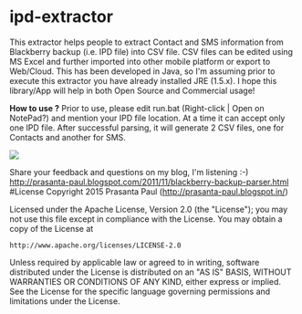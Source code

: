 # ipd-extractor
This extractor helps people to extract Contact and SMS information from Blackberry backup (i.e. IPD file) into CSV file. CSV files can be edited using MS Excel and further imported into other mobile platform or export to Web/Cloud. This has been developed in Java, so I'm assuming prior to execute this extractor you have already installed JRE (1.5.x). I hope this library/App will help in both Open Source and Commercial usage!

<b>How to use ?</b> Prior to use, please edit run.bat (Right-click | Open on NotePad?) and mention your IPD file location. At a time it can accept only one IPD file. After successful parsing, it will generate 2 CSV files, one for Contacts and another for SMS.
<p>
<img src="http://i.imgur.com/NA7Zx.png">

Share your feedback and questions on my blog, I'm listening :-) http://prasanta-paul.blogspot.com/2011/11/blackberry-backup-parser.html
#License
Copyright 2015 Prasanta Paul (http://prasanta-paul.blogspot.in/)

Licensed under the Apache License, Version 2.0 (the "License");
you may not use this file except in compliance with the License.
You may obtain a copy of the License at

    http://www.apache.org/licenses/LICENSE-2.0

Unless required by applicable law or agreed to in writing, software
distributed under the License is distributed on an "AS IS" BASIS,
WITHOUT WARRANTIES OR CONDITIONS OF ANY KIND, either express or implied.
See the License for the specific language governing permissions and
limitations under the License.
